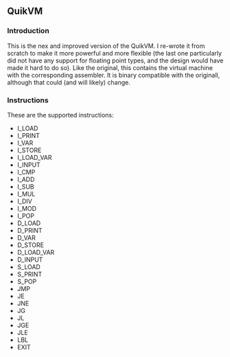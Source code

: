 ## QuikVM

### Introduction

This is the nex and improved version of the QuikVM. I re-wrote it from scratch to make it more powerful and more flexible (the last one particularly did not have any support for floating point types, and the design would have made it hard to do so). Like the original, this contains the virtual machine with the corresponding assembler. It is binary compatible with the originall, although that could (and will likely) change.

### Instructions
These are the supported instructions:   

* I_LOAD   
* I_PRINT   
* I_VAR   
* I_STORE   
* I_LOAD_VAR   
* I_INPUT   
* I_CMP   
* I_ADD   
* I_SUB   
* I_MUL   
* I_DIV   
* I_MOD   
* I_POP   
* D_LOAD   
* D_PRINT   
* D_VAR   
* D_STORE   
* D_LOAD_VAR   
* D_INPUT   
* S_LOAD   
* S_PRINT   
* S_POP   
* JMP   
* JE   
* JNE   
* JG   
* JL   
* JGE   
* JLE   
* LBL   
* EXIT   

